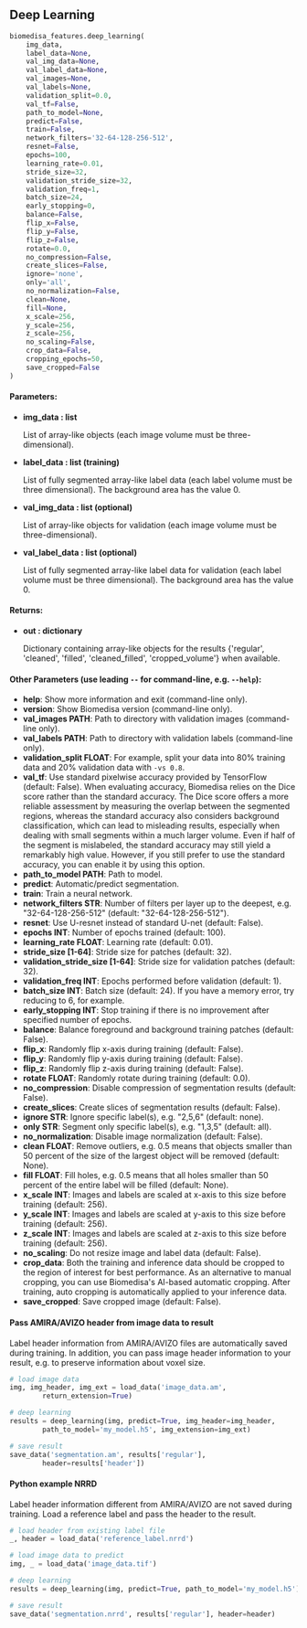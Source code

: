 ## Deep Learning
```python
biomedisa_features.deep_learning(
    img_data,
    label_data=None,
    val_img_data=None,
    val_label_data=None,
    val_images=None,
    val_labels=None,
    validation_split=0.0,
    val_tf=False,
    path_to_model=None,
    predict=False,
    train=False,
    network_filters='32-64-128-256-512',
    resnet=False,
    epochs=100,
    learning_rate=0.01,
    stride_size=32,
    validation_stride_size=32,
    validation_freq=1,
    batch_size=24,
    early_stopping=0,
    balance=False,
    flip_x=False,
    flip_y=False,
    flip_z=False,
    rotate=0.0,
    no_compression=False,
    create_slices=False,
    ignore='none',
    only='all',
    no_normalization=False,
    clean=None,
    fill=None,
    x_scale=256,
    y_scale=256,
    z_scale=256,
    no_scaling=False,
    crop_data=False,
    cropping_epochs=50,
    save_cropped=False
)
```
#### Parameters:
+ **img_data : list**

    List of array-like objects (each image volume must be three-dimensional).

+ **label_data : list (training)**

    List of fully segmented array-like label data (each label volume must be three dimensional). The background area has the value 0.

+ **val_img_data : list (optional)**

    List of array-like objects for validation (each image volume must be three-dimensional).

+ **val_label_data : list (optional)**

    List of fully segmented array-like label data for validation (each label volume must be three dimensional). The background area has the value 0.

#### Returns:
+ **out : dictionary**

    Dictionary containing array-like objects for the results {'regular', 'cleaned', 'filled', 'cleaned_filled', 'cropped_volume'} when available.

#### Other Parameters (use leading `--` for command-line, e.g. `--help`):

+ **help**: Show more information and exit (command-line only).
+ **version**: Show Biomedisa version (command-line only).
+ **val_images PATH**: Path to directory with validation images (command-line only).
+ **val_labels PATH**: Path to directory with validation labels (command-line only).
+ **validation_split FLOAT**: For example, split your data into 80% training data and 20% validation data with `-vs 0.8`.
+ **val_tf**: Use standard pixelwise accuracy provided by TensorFlow (default: False). When evaluating accuracy, Biomedisa relies on the Dice score rather than the standard accuracy. The Dice score offers a more reliable assessment by measuring the overlap between the segmented regions, whereas the standard accuracy also considers background classification, which can lead to misleading results, especially when dealing with small segments within a much larger volume. Even if half of the segment is mislabeled, the standard accuracy may still yield a remarkably high value. However, if you still prefer to use the standard accuracy, you can enable it by using this option.
+ **path_to_model PATH**: Path to model.
+ **predict**: Automatic/predict segmentation.
+ **train**: Train a neural network.
+ **network_filters STR**: Number of filters per layer up to the deepest, e.g. "32-64-128-256-512" (default: "32-64-128-256-512").
+ **resnet**: Use U-resnet instead of standard U-net (default: False).
+ **epochs INT**: Number of epochs trained (default: 100).
+ **learning_rate FLOAT**: Learning rate (default: 0.01).
+ **stride_size [1-64]**: Stride size for patches (default: 32).
+ **validation_stride_size [1-64]**: Stride size for validation patches (default: 32).
+ **validation_freq INT**: Epochs performed before validation (default: 1).
+ **batch_size INT**: Batch size (default: 24). If you have a memory error, try reducing to 6, for example.
+ **early_stopping INT**: Stop training if there is no improvement after specified number of epochs.
+ **balance**: Balance foreground and background training patches (default: False).
+ **flip_x**: Randomly flip x-axis during training (default: False).
+ **flip_y**: Randomly flip y-axis during training (default: False).
+ **flip_z**: Randomly flip z-axis during training (default: False).
+ **rotate FLOAT**: Randomly rotate during training (default: 0.0).
+ **no_compression**: Disable compression of segmentation results (default: False).
+ **create_slices**: Create slices of segmentation results (default: False).
+ **ignore STR**: Ignore specific label(s), e.g. "2,5,6" (default: none).
+ **only STR**: Segment only specific label(s), e.g. "1,3,5" (default: all).
+ **no_normalization**: Disable image normalization (default: False).
+ **clean FLOAT**: Remove outliers, e.g. 0.5 means that objects smaller than 50 percent of the size of the largest object will be removed (default: None).
+ **fill FLOAT**: Fill holes, e.g. 0.5 means that all holes smaller than 50 percent of the entire label will be filled (default: None).
+ **x_scale INT**: Images and labels are scaled at x-axis to this size before training (default: 256).
+ **y_scale INT**: Images and labels are scaled at y-axis to this size before training (default: 256).
+ **z_scale INT**: Images and labels are scaled at z-axis to this size before training (default: 256).
+ **no_scaling**: Do not resize image and label data (default: False).
+ **crop_data**: Both the training and inference data should be cropped to the region of interest for best performance. As an alternative to manual cropping, you can use Biomedisa's AI-based automatic cropping. After training, auto cropping is automatically applied to your inference data.
+ **save_cropped**: Save cropped image (default: False).

#### Pass AMIRA/AVIZO header from image data to result
Label header information from AMIRA/AVIZO files are automatically saved during training. In addition, you can pass image header information to your result, e.g. to preserve information about voxel size. 
```python
# load image data
img, img_header, img_ext = load_data('image_data.am',
        return_extension=True)

# deep learning
results = deep_learning(img, predict=True, img_header=img_header,
        path_to_model='my_model.h5', img_extension=img_ext)

# save result
save_data('segmentation.am', results['regular'],
        header=results['header'])
```

#### Python example NRRD
Label header information different from AMIRA/AVIZO are not saved during training. Load a reference label and pass the header to the result. 
```python
# load header from existing label file
_, header = load_data('reference_label.nrrd')

# load image data to predict
img, _ = load_data('image_data.tif')

# deep learning
results = deep_learning(img, predict=True, path_to_model='my_model.h5')

# save result
save_data('segmentation.nrrd', results['regular'], header=header)
```
